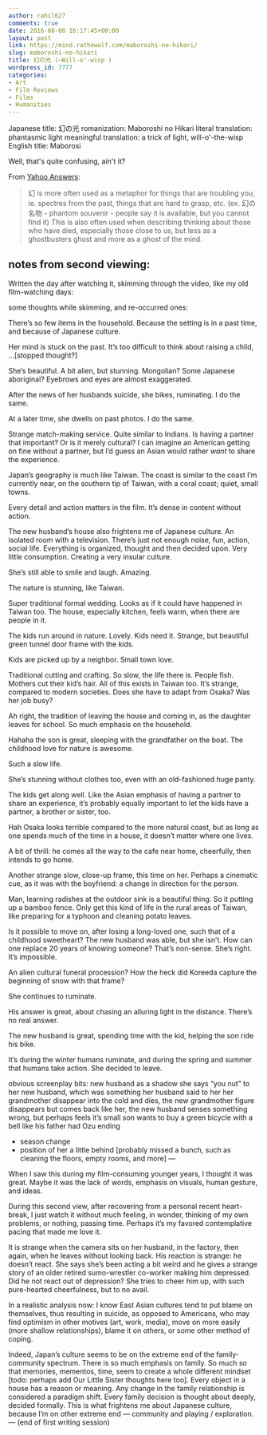 ```yaml
---
author: rahil627
comments: true
date: 2016-08-08 16:17:45+00:00
layout: post
link: https://mind.rathewolf.com/maboroshi-no-hikari/
slug: maboroshi-no-hikari
title: 幻の光 (~Will-o'-wisp )
wordpress_id: 7777
categories:
- Art
- Film Reviews
- Films
- Humanities
---
```


Japanese title: 幻の光
romanization: Maboroshi no Hikari
literal translation: phantasmic light
meaningful translation: a trick of light, will-o'-the-wisp
English title: Maborosi

Well, that's quite confusing, ain't it?

From [Yahoo Answers](https://answers.yahoo.com/question/index?qid=20100112083031AA1feLj):


<blockquote>幻 is more often used as a metaphor for things that are troubling you, ie. spectres from the past, things that are hard to grasp, etc. (ex. 幻の名物 - phantom souvenir - people say it is available, but you cannot find it) This is also often used when describing thinking about those who have died, especially those close to us, but less as a ghostbusters ghost and more as a ghost of the mind.</blockquote>





##  notes from second viewing: 



Written the day after watching it, skimming through the video, like my old film-watching days:

some thoughts while skimming, and re-occurred ones:

There’s so few items in the household. Because the setting is in a past time, and because of Japanese culture.

Her mind is stuck on the past. It’s too difficult to think about raising a child, …[stopped thought?]

She’s beautiful. A bit alien, but stunning. Mongolian? Some Japanese aboriginal? Eyebrows and eyes are almost exaggerated.

After the news of her husbands suicide, she bikes, ruminating. I do the same.

At a later time, she dwells on past photos. I do the same.

Strange match-making service. Quite similar to Indians. Is having a partner that important? Or is it merely cultural? I can imagine an American getting on fine without a partner, but I’d guess an Asian would rather *want* to share the experience.

Japan’s geography is much like Taiwan. The coast is similar to the coast I’m currently near, on the southern tip of Taiwan, with a coral coast; quiet, small towns.

Every detail and action matters in the film. It’s dense in content without action.

The new husband’s house also frightens me of Japanese culture. An isolated room with a television. There’s just not enough noise, fun, action, social life. Everything is organized, thought and then decided upon. Very little consumption. Creating a very insular culture.

She’s still able to smile and laugh. Amazing.

The nature is stunning, like Taiwan.

Super traditional formal wedding. Looks as if it could have happened in Taiwan too. The house, especially kitchen, feels warm, when there are people in it.

The kids run around in nature. Lovely. Kids need it. Strange, but beautiful green tunnel door frame with the kids.

Kids are picked up by a neighbor. Small town love.

Traditional cutting and crafting. So slow, the life there is. People fish. Mothers cut their kid’s hair. All of this exists in Taiwan too. It’s strange, compared to modern societies. Does she have to adapt from Osaka? Was her job busy?

Ah right, the tradition of leaving the house and coming in, as the daughter leaves for school. So much emphasis on the household.

Hahaha the son is great, sleeping with the grandfather on the boat. The childhood love for nature is awesome.

Such a slow life.

She’s stunning without clothes too, even with an old-fashioned huge panty.

The kids get along well. Like the Asian emphasis of having a partner to share an experience, it’s probably equally important to let the kids have a partner, a brother or sister, too.

Hah Osaka looks terrible compared to the more natural coast, but as long as one spends much of the time in a house, it doesn’t matter where one lives.

A bit of thrill: he comes all the way to the cafe near home, cheerfully, then intends to go home.

Another strange slow, close-up frame, this time on her. Perhaps a cinematic cue, as it was with the boyfriend: a change in direction for the person.

Man, learning radishes at the outdoor sink is a beautiful thing. So it putting up a bamboo fence. Only get this kind of life in the rural areas of Taiwan, like preparing for a typhoon and cleaning potato leaves.

Is it possible to move on, after losing a long-loved one, such that of a childhood sweetheart? The new husband was able, but she isn’t. How can one replace 20 years of knowing someone? That’s non-sense. She’s right. It’s impossible.

An alien cultural funeral procession? How the heck did Koreeda capture the beginning of snow with that frame?

She continues to ruminate.

His answer is great, about chasing an alluring light in the distance. There’s no real answer.

The new husband is great, spending time with the kid, helping the son ride his bike.

It’s during the winter humans ruminate, and during the spring and summer that humans take action. She decided to leave.

obvious screenplay bits:
new husband as a shadow
she says “you nut” to her new husband, which was something her husband said to her
her grandmother disappear into the cold and dies, the new grandmother figure disappears but comes back
like her, the new husband senses something wrong, but perhaps feels it’s small
son wants to buy a green bicycle with a bell like his father had
Ozu ending
  - season change
  - position of her a little behind
[probably missed a bunch, such as cleaning the floors, empty rooms, and more]
—

When I saw this during my film-consuming younger years, I thought it was great. Maybe it was the lack of words, emphasis on visuals, human gesture, and ideas.

During this second view, after recovering from a personal recent heart-break, I just watch it without much feeling, in wonder, thinking of my own problems, or nothing, passing time. Perhaps it’s my favored contemplative pacing that made me love it.

It is strange when the camera sits on her husband, in the factory, then again, when he leaves without looking back. His reaction is strange: he doesn’t react. She says she’s been acting a bit weird and he gives a strange story of an older retired sumo-wrestler co-worker making him depressed. Did he not react out of depression? She tries to cheer him up, with such pure-hearted cheerfulness, but to no avail.

In a realistic analysis now: I know East Asian cultures tend to put blame on themselves, thus resulting in suicide, as opposed to Americans, who may find optimism in other motives (art, work, media), move on more easily (more shallow relationships), blame it on others, or some other method of coping.

Indeed, Japan’s culture seems to be on the extreme end of the family-community spectrum. There is so much emphasis on family. So much so that memories, mementos, time, seem to create a whole different mindset [todo: perhaps add Our Little Sister thoughts here too]. Every object in a house has a reason or meaning. Any change in the family relationship is considered a paradigm shift. Every family decision is thought about deeply, decided formally. This is what frightens me about Japanese culture, because I’m on other extreme end — community and playing / exploration.
— (end of first writing session)
